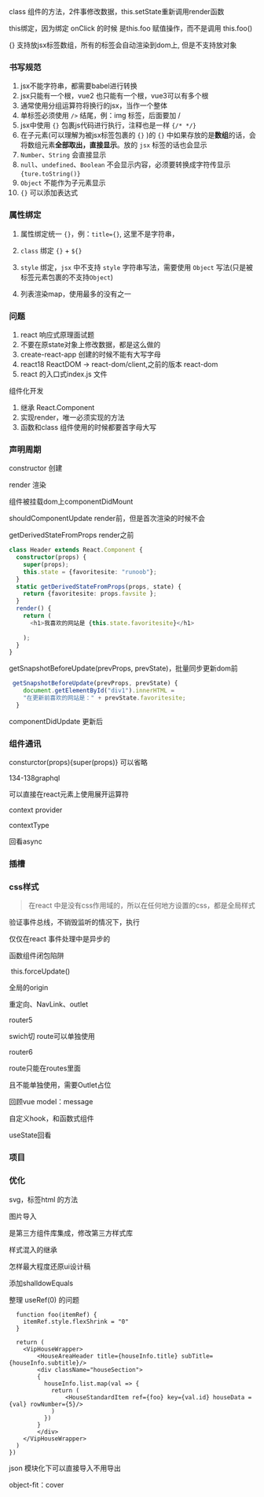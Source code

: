 

class 组件的方法，2件事修改数据，this.setState重新调用render函数

this绑定，因为绑定 onClick 的时候 是this.foo 赋值操作，而不是调用 this.foo()

{} 支持放jsx标签数组，所有的标签会自动渲染到dom上, 但是不支持放对象

### 书写规范

1. jsx不能字符串，都需要babel进行转换
2. jsx只能有一个根，vue2 也只能有一个根，vue3可以有多个根
3. 通常使用分组运算符将换行的jsx，当作一个整体
4. 单标签必须使用 `/>` 结尾，例：img 标签，后面要加 /
5. jsx中使用 `{}` 包裹js代码进行执行，注释也是一样 `{/* */}`
6. 在子元素(可以理解为被jsx标签包裹的 `{}` )的 `{}` 中如果存放的是**数组**的话，会将数组元素**全部取出，直接显示**。放的 `jsx` 标签的话也会显示
7. `Number`、`String` 会直接显示
8. `null`、`undefined`、`Boolean` 不会显示内容，必须要转换成字符传显示 `{ture.toString()}`
9. `Object` 不能作为子元素显示
10. `{}` 可以添加表达式

### 属性绑定

1. 属性绑定统一 `{}`，例：`title={}`, 这里不是字符串，
2. `class` 绑定 `{}` + `${}`
3. `style` 绑定，`jsx` 中不支持 `style` 字符串写法，需要使用 `Object` 写法(只是被标签元素包裹的不支持`Object`)



1. 列表渲染map，使用最多的没有之一



### 问题

1. react 响应式原理面试题
2. 不要在原state对象上修改数据，都是这么做的
3. create-react-app 创建的时候不能有大写字母
4. react18 ReactDOM -> react-dom/client,之前的版本 react-dom
5. react 的入口式index.js 文件



组件化开发

1. 继承 React.Component
2. 实现render，唯一必须实现的方法
3. 函数和class 组件使用的时候都要首字母大写



### 声明周期

constructor 创建

render 渲染

组件被挂载dom上componentDidMount

shouldComponentUpdate render前，但是首次渲染的时候不会

getDerivedStateFromProps render之前

~~~typescript
class Header extends React.Component {
  constructor(props) {
    super(props);
    this.state = {favoritesite: "runoob"};
  }
  static getDerivedStateFromProps(props, state) {
    return {favoritesite: props.favsite };
  }
  render() {
    return (
      <h1>我喜欢的网站是 {this.state.favoritesite}</h1>
	  
    );
  }
}
~~~



getSnapshotBeforeUpdate(prevProps, prevState)，批量同步更新dom前

~~~typescript
 getSnapshotBeforeUpdate(prevProps, prevState) {
    document.getElementById("div1").innerHTML =
    "在更新前喜欢的网站是：" + prevState.favoritesite;
  }
~~~



componentDidUpdate 更新后



### 组件通讯

consturctor(props){super(props)} 可以省略

134-138graphql

可以直接在react元素上使用展开运算符

context  provider

contextType

回看async

### 插槽



### css样式

>  在react 中是没有css作用域的，所以在任何地方设置的css，都是全局样式



验证事件总线，不销毁监听的情况下，执行

仅仅在react 事件处理中是异步的

函数组件闭包陷阱

​    this.forceUpdate()

全局的origin

重定向、NavLink、outlet



router5

swich切 route可以单独使用



router6 

route只能在routes里面

且不能单独使用，需要Outlet占位

回顾vue model：message

自定义hook，和函数式组件

useState回看



### 项目



### 优化

svg，标签html 的方法

图片导入

是第三方组件库集成，修改第三方样式库

样式混入的继承

怎样最大程度还原ui设计稿

添加shalldowEquals

整理 useRef(0) 的问题



~~~
  function foo(itemRef) {
    itemRef.style.flexShrink = "0"
  }

  return (
    <VipHouseWrapper>
        <HouseAreaHeader title={houseInfo.title} subTitle={houseInfo.subtitle}/>
        <div className="houseSection">
        {
          houseInfo.list.map(val => {
            return (
                <HouseStandardItem ref={foo} key={val.id} houseData = {val} rowNumber={5}/>
            )
          })
        }
        </div>
    </VipHouseWrapper>
  )
})
~~~

json 模块化下可以直接导入不用导出

object-fit：cover

